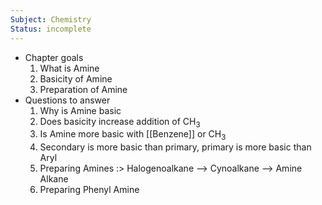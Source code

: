 ```yaml
---
Subject: Chemistry
Status: incomplete
---
```

- Chapter goals
	1. What is Amine
	2. Basicity of Amine
	3. Preparation of Amine
- Questions to answer
	1. Why is Amine basic
	2. Does basicity increase addition of CH<sub>3</sub>
	3. Is Amine more basic with [[Benzene]] or CH<sub>3</sub>
	4. Secondary is more basic than primary, primary is more basic than Aryl
	5. Preparing Amines  :> Halogenoalkane --> Cynoalkane --> Amine Alkane
	6. Preparing Phenyl Amine  
